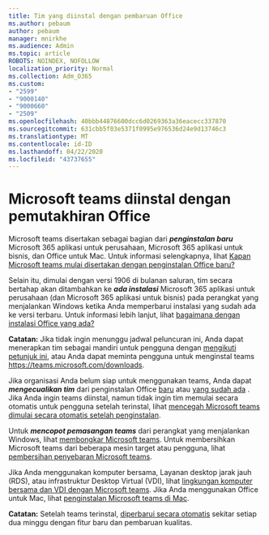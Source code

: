 ```yaml
---
title: Tim yang diinstal dengan pembaruan Office
ms.author: pebaum
author: pebaum
manager: mnirkhe
ms.audience: Admin
ms.topic: article
ROBOTS: NOINDEX, NOFOLLOW
localization_priority: Normal
ms.collection: Adm_O365
ms.custom:
- "2599"
- "9000140"
- "9000660"
- "2509"
ms.openlocfilehash: 40bbb44876600dcc6d0269363a36eacecc337870
ms.sourcegitcommit: 631cbb5f03e5371f0995e976536d24e9d13746c3
ms.translationtype: MT
ms.contentlocale: id-ID
ms.lasthandoff: 04/22/2020
ms.locfileid: "43737655"
---
```

# <a name="microsoft-teams-installed-with-office-updates"></a>Microsoft teams diinstal dengan pemutakhiran Office

Microsoft teams disertakan sebagai bagian dari ***penginstalan baru*** Microsoft 365 aplikasi untuk perusahaan, Microsoft 365 aplikasi untuk bisnis, dan Office untuk Mac. Untuk informasi selengkapnya, lihat [Kapan Microsoft teams mulai disertakan dengan penginstalan Office baru?](https://docs.microsoft.com/deployoffice/teams-install#when-will-microsoft-teams-start-being-included-with-new-installations-of-office-365-proplus)

Selain itu, dimulai dengan versi 1906 di bulanan saluran, tim secara bertahap akan ditambahkan ke ***ada instalasi*** Microsoft 365 aplikasi untuk perusahaan (dan Microsoft 365 aplikasi untuk bisnis) pada perangkat yang menjalankan Windows ketika Anda memperbarui instalasi yang sudah ada ke versi terbaru. Untuk informasi lebih lanjut, lihat [bagaimana dengan instalasi Office yang ada?](https://docs.microsoft.com/deployoffice/teams-install#what-about-existing-installations-of-office-365-proplus)

**Catatan:** Jika tidak ingin menunggu jadwal peluncuran ini, Anda dapat menerapkan tim sebagai mandiri untuk pengguna dengan [mengikuti petunjuk ini](https://docs.microsoft.com/MicrosoftTeams/msi-deployment), atau Anda dapat meminta pengguna untuk menginstal teams https://teams.microsoft.com/downloads.

Jika organisasi Anda belum siap untuk menggunakan teams, Anda dapat ***mengecualikan tim*** dari penginstalan Office [baru](https://docs.microsoft.com/deployoffice/teams-install#how-to-exclude-microsoft-teams-from-new-installations-of-office-365-proplus) atau [yang sudah ada](https://docs.microsoft.com/deployoffice/teams-install#use-group-policy-to-control-the-installation-of-microsoft-teams) . Jika Anda ingin teams diinstal, namun tidak ingin tim memulai secara otomatis untuk pengguna setelah terinstal, lihat [mencegah Microsoft teams dimulai secara otomatis setelah penginstalan](https://docs.microsoft.com/deployoffice/teams-install#use-group-policy-to-prevent-microsoft-teams-from-starting-automatically-after-installation).

Untuk ***mencopot pemasangan teams*** dari perangkat yang menjalankan Windows, lihat [membongkar Microsoft teams](https://support.office.com/article/uninstall-microsoft-teams-3b159754-3c26-4952-abe7-57d27f5f4c81). Untuk membersihkan Microsoft teams dari beberapa mesin target atau pengguna, lihat [pembersihan penyebaran Microsoft teams](https://docs.microsoft.com/microsoftteams/scripts/powershell-script-teams-deployment-clean-up).

Jika Anda menggunakan komputer bersama, Layanan desktop jarak jauh (RDS), atau infrastruktur Desktop Virtual (VDI), lihat [lingkungan komputer bersama dan VDI dengan Microsoft teams](https://docs.microsoft.com/deployoffice/teams-install#shared-computer-and-vdi-environments-with-microsoft-teams). Jika Anda menggunakan Office untuk Mac, lihat [penginstalan Microsoft teams di Mac](https://docs.microsoft.com/deployoffice/teams-install#microsoft-teams-installations-on-a-mac).

**Catatan:** Setelah teams terinstal, [diperbarui secara otomatis](https://docs.microsoft.com/deployoffice/teams-install#feature-and-quality-updates-for-microsoft-teams) sekitar setiap dua minggu dengan fitur baru dan pembaruan kualitas. 